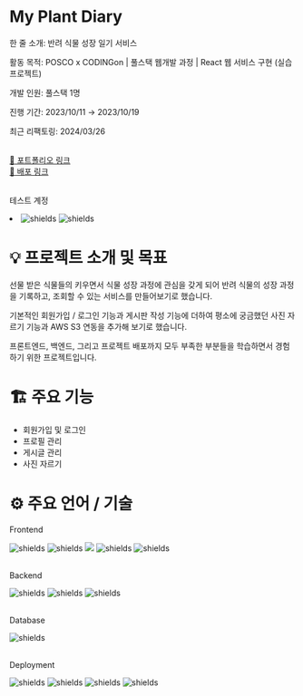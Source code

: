 <div>
<h1>My Plant Diary</h1>
  <p>한 줄 소개: 반려 식물 성장 일기 서비스</p>
  <p>활동 목적: POSCO x CODINGon | 풀스택 웹개발 과정 | React 웹 서비스 구현 (실습 프로젝트)</p>
  <p>개발 인원: 풀스택 1명</p>
  <p>진행 기간: 2023/10/11 → 2023/10/19</p>
  <p>최근 리팩토링: 2024/03/26</p>
  <br>
  <a href="https://develoham.notion.site/My-Plant-Diary-ef7e7ce33e0047bbac97560808d66edf">🔗 포트폴리오 링크</a>
  <br>
  <a href="https://plant-diary.ddns.net/">🔗 배포 링크</a>
  <br>
  <br>
  <p>테스트 계정</p>
      <ul></ul><li><img src="https://img.shields.io/badge/email-admin%40develoham.com-darkgreen?style=flat" alt="shields">
      <img src="https://img.shields.io/badge/password-admin1234!-darkgreen?style=flat" alt="shields"></li></ul>

</div>
<div>
<h1>💡 프로젝트 소개 및 목표</h1>
  <p>선물 받은 식물들의 키우면서 식물 성장 과정에 관심을 갖게 되어 반려 식물의 성장 과정을 기록하고, 조회할 수 있는 서비스를 만들어보기로 했습니다.</p>
  <p>기본적인 회원가입 / 로그인 기능과 게시판 작성 기능에 더하여 평소에 궁금했던 사진 자르기 기능과 AWS S3 연동을 추가해 보기로 했습니다.</p>
  <p>프론트엔드, 백엔드, 그리고 프로젝트 배포까지 모두 부족한 부분들을 학습하면서 경험하기 위한 프로젝트입니다.</p>
</div>
<div>
<h1>🏗️ 주요 기능</h1>
  <ul>
    <li>회원가입 및 로그인</li>
    <li>프로필 관리</li>
    <li>게시글 관리</li>
    <li>사진 자르기</li>
  </ul>
</div>
<div>
  <h1>⚙️ 주요 언어 / 기술</h1>
  <div>
    <p>Frontend</p>
    <div>
        <img src="https://img.shields.io/badge/TypeScript-3178C6.svg?style=flat&logo=typescript&logoColor=white" alt="shields">
              <img src="https://img.shields.io/badge/React-61DAFB.svg?style=flat&logo=react&logoColor=white" alt="shields">  
      <img src="https://img.shields.io/badge/Recoil-3578E5.svg?style=flat&logo=recoil&logoColor=white">
              <img src="https://img.shields.io/badge/React%20Bootstrap-7952B3.svg?style=flat&logo=bootstrap&logoColor=white" alt="shields">
        <img src="https://img.shields.io/badge/styled--components-DB7093.svg?style=flat&logo=styledcomponents&logoColor=white" alt="shields">
    </div>
  </div>
  <br>
  <div>
    <p>Backend</p>
    <div>
      <img src="https://img.shields.io/badge/Node.js-339933.svg?style=flat&logo=nodedotjs&logoColor=white" alt="shields">
            <img src="https://img.shields.io/badge/Express-000000.svg?style=flat&logo=express&logoColor=white" alt="shields">
            <img src="https://img.shields.io/badge/Sequelize-52B0E7.svg?style=flat&logo=Sequelize&logoColor=white" alt="shields">
    </div>
  </div>
    <br>

  <div>
    <p>Database</p>
    <div>
      <img src="https://img.shields.io/badge/MySQL-4479A1.svg?style=flat&logo=mysql&logoColor=white" alt="shields">
    </div>
  </div>
    <br>

  <div>
    <p>Deployment</p>
    <div>
      <img src="https://img.shields.io/badge/AWS%20EC2-FF9900.svg?style=flat&logo=amazonec2&logoColor=white" alt="shields">
      <img src="https://img.shields.io/badge/AWS%20RDS-527FFF.svg?style=flat&logo=amazonrds&logoColor=white" alt="shields">
      <img src="https://img.shields.io/badge/AWS%20S3-569A31.svg?style=flat&logo=amazons3&logoColor=white" alt="shields">
      <img src="https://img.shields.io/badge/NGINX-009639.svg?style=flat&logo=nginx&logoColor=white" alt="shields">
    </div>
  </div>
</div>
  <br>


